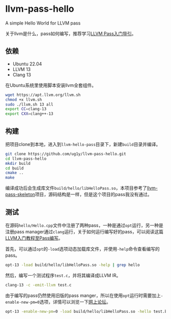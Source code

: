 # llvm-pass-hello

A simple Hello World for LLVM pass

关于llvm是什么，pass如何编写，推荐学习[LLVM Pass入门导引](https://zhuanlan.zhihu.com/p/122522485)。

## 依赖

- Ubuntu 22.04
- LLVM 13
- Clang 13

在Ubuntu系统里使用脚本安装llvm全套组件。
```bash
wget https://apt.llvm.org/llvm.sh
chmod +x llvm.sh
sudo ./llvm.sh 13 all
export CC=clang-13
export CXX=clang++-13
```

## 构建

把项目clone到本地，进入到`llvm-hello-pass`目录下，新建`build`目录并编译。
```bash
git clone https://github.com/ug1y/llvm-pass-hello.git
cd llvm-pass-hello
mkdir build
cd build
cmake ..
make
```

编译成功后会生成库文件`build/hello/libHelloPass.so`，本项目参考了[llvm-pass-skeleton](https://github.com/sampsyo/llvm-pass-skeleton)项目，源码结构是一样，但是这个项目的pass我没有通过。

## 测试

在源码`hello/Hello.cpp`文件中注册了两种pass，一种是通过`opt`运行，另一种是注册pass manager通过`clang`运行，关于如何运行编写好的pass，可以阅读这篇[LLVM入门教程至Pass编写](https://blog.yuuoniy.cn/posts/llvm-pass-1/)。

首先，可以通过`opt`的`-load`选项动态加载库文件，并使用`-help`命令查看编写的pass。
```bash
opt-13 -load build/hello/libHelloPass.so -help | grep hello
```

然后，编写一个测试程序`test.c`，并将其编译成LLVM IR。
```bash
clang-13 -c -emit-llvm test.c
```

由于编写的pass仍然使用旧版的pass manger，所以在使用`opt`运行时需要加上`-enable-new-pm=0`选项，详情可以浏览一下[网上论坛](https://groups.google.com/g/llvm-dev/c/kQYV9dCAfSg)。
```bash
opt-13 -enable-new-pm=0 -load build/hello/libHelloPass.so -hello test.bc -o /dev/null
```
